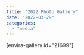 ```yaml
---
title: "2022 Photo Gallery"
date: "2022-03-29"
categories: 
  - "media"
---
```


\[envira-gallery id="21699"\]
